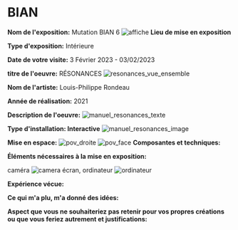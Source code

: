 # BIAN
**Nom de l'exposition:**
Mutation BIAN 6
![affiche](Media/Affiche_Resonances.jpg)
**Lieu de mise en exposition**

**Type d'exposition:**
Intérieure

**Date de votre visite:**
3 Février 2023 - 03/02/2023 

**titre de l'oeuvre:**
RÉSONANCES
![resonances_vue_ensemble](Media/Resonances_vue_ensemble.jpg)

**Nom de l'artiste:**
Louis-Philippe Rondeau

**Année de réalisation:**
2021

**Description de l'oeuvre:**
![manuel_resonances_texte](Media/Manuel_resonances_texte.jpg)

**Type d'installation: Interactive**
![manuel_resonances_image](Media/Manuel_resonances_image.jpg)

**Mise en espace:**
![pov_droite](Media/Resonances_POVDroite.jpg)
![pov_face](Media/Resonances_POVface.jpg)
**Composantes et techniques:**

**Éléments nécessaires à la mise en exposition:**

caméra
![camera](Media/Camera.jpg)
écran,
ordinateur
![ordinateur](Media/Ordi_resonances_zoom.jpg)

**Expérience vécue:**

**Ce qui m'a plu, m'a donné des idées:**

**Aspect que vous ne souhaiteriez pas retenir pour vos propres créations ou que vous feriez autrement et justifications:**
